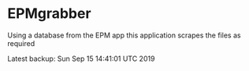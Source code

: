 # EPMgrabber
Using a database from the EPM app this application scrapes the files as required


Latest backup: Sun Sep 15 14:41:01 UTC 2019
